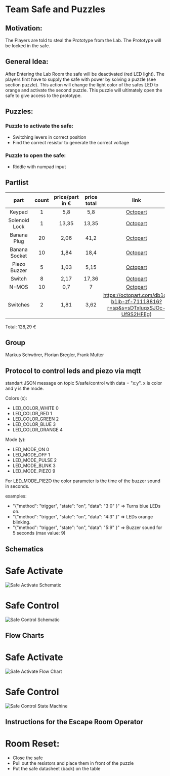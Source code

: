 # Team Safe and Puzzles

## Motivation:
The Players are told to steal the Prototype from the Lab. The Prototype will be locked in the safe.



## General Idea:
After Entering the Lab Room the safe will be deactivated (red LED light). The players first have to supply the safe with power by solving a puzzle (see section puzzle).
This action will change the light color of the safes LED to orange and activate the second puzzle. This puzzle will ultimately open the safe to give access to the prototype.


## Puzzles:
### Puzzle to activate the safe: 
* Switching levers in correct position
* Find the correct resistor to generate the correct voltage
		

### Puzzle to open the safe:
* Riddle with numpad input
		

## Partlist

**part**|**count**|**price/part in €**|**price total**|**link**
:-----:|:-----:|:-----:|:-----:|:-----:
Keypad|1|5,8|5,8|[Octopart](https://octopart.com/3845-adafruit+industries-94636475?r=sp&s=QRIaZTRmSZu4F2mVarnONA)
Solenoid Lock|1|13,35|13,35|[Octopart](https://octopart.com/1512-adafruit+industries-51880349?r=sp&s=Jx9Gw6qzSH2-PR3HbMgn8w)
Banana Plug|20|2,06|41,2|[Octopart](https://octopart.com/1325-2-pomona+electronics-55397240?r=sp&s=kmyIgsMeQOCZjpt9e\_rAXw)
Banana Socket|10|1,84|18,4|[Octopart](https://octopart.com/bu-00233-0-mueller-824050?r=sp&s=FBVoi6XFSGGoTvQtIDogQw)
Piezo Buzzer|5|1,03|5,15|[Octopart](https://octopart.com/mckpt-g1711a3-05-3691-multicomp-12157125?r=sp&s=TdKAcML0QkSYqrwuZLE5lQ)
Switch|8|2,17|17,36|[Octopart](https://octopart.com/100sp1t1b4m2qe-e-switch-1058620?r=sp&s=26ppMzJ4SaadG3iCrhg9HA)
N-MOS|10|0,7|7|[Octopart](https://octopart.com/irf510pbf-vishay-46532502?r=sp&s=Ft8oBWb7Tw--a\_FmfUap9w#)
Switches|2|1,81|3,62|https://octopart.com/db1c-b1lb-zf-71118816?r=sp&s=sDTxIuqxSJOc-Uf9S2HFEg)

Total: 128,29 €

## Group

Markus Schwörer, Florian Bregler, Frank Mutter

## Protocol to control leds and piezo via mqtt

standart JSON message on topic 5/safe/control with data = "x:y". x is color and y is the mode.


Colors (x):
* LED_COLOR_WHITE 0
* LED_COLOR_RED 1
* LED_COLOR_GREEN 2
* LED_COLOR_BLUE  3
* LED_COLOR_ORANGE 4

Mode (y):
* LED_MODE_ON 0
* LED_MODE_OFF 1
* LED_MODE_PULSE 2
* LED_MODE_BLINK 3
* LED_MODE_PIEZO 9

For LED_MODE_PIEZO the color parameter is the time of the buzzer sound in seconds.

examples:
* "{\"method\": \"trigger\", \"state\": \"on\", \"data\": \"3:0\" }"
=> Turns blue LEDs on.
* "{\"method\": \"trigger\", \"state\": \"on\", \"data\": \"4:3\" }"
=> LEDs orange blinking.
* "{\"method\": \"trigger\", \"state\": \"on\", \"data\": \"5:9\" }"
=> Buzzer sound for 5 seconds (max value: 9)

## Schematics

# Safe Activate
![Safe Activate Schematic](Pics/SchematicActivate.png)

# Safe Control
![Safe Control Schematic](Pics/SchematicControl.png)

## Flow Charts

# Safe Activate

![Safe Activate Flow Chart](Pics/SafeActivateFlowChart.png)

# Safe Control

![Safe Control State Machine](Pics/safe_control_sm.png)

## Instructions for the Escape Room Operator

# Room Reset:
* Close the safe 
* Pull out the resistors and place them in front of the puzzle
* Put the safe datasheet (back) on the table

